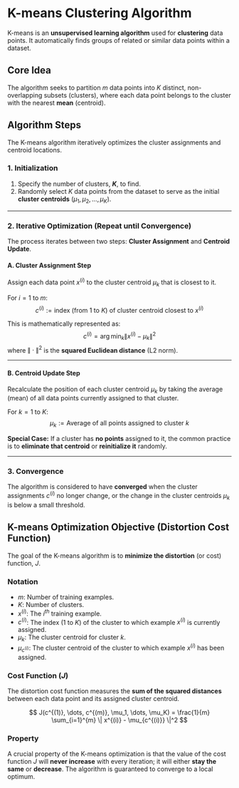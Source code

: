 # K-means Clustering Algorithm

K-means is an **unsupervised learning algorithm** used for **clustering** data points. It automatically finds groups of related or similar data points within a dataset.

## Core Idea
The algorithm seeks to partition $m$ data points into $K$ distinct, non-overlapping subsets (clusters), where each data point belongs to the cluster with the nearest **mean** (centroid).

## Algorithm Steps

The K-means algorithm iteratively optimizes the cluster assignments and centroid locations.

### 1. Initialization
1.  Specify the number of clusters, **$K$**, to find.
2.  Randomly select $K$ data points from the dataset to serve as the initial **cluster centroids** ($\mu_1, \mu_2, \dots, \mu_K$).

---

### 2. Iterative Optimization (Repeat until Convergence)
The process iterates between two steps: **Cluster Assignment** and **Centroid Update**.

#### A. Cluster Assignment Step
Assign each data point $x^{(i)}$ to the cluster centroid $\mu_k$ that is closest to it.

For $i = 1$ to $m$:
$$
c^{(i)} := \text{index } (\text{from } 1 \text{ to } K) \text{ of cluster centroid closest to } x^{(i)}
$$

This is mathematically represented as:
$$
c^{(i)} = \arg \min_{k} \| x^{(i)} - \mu_k \|^2
$$
where $\| \cdot \|^2$ is the **squared Euclidean distance** (L2 norm).

---

#### B. Centroid Update Step
Recalculate the position of each cluster centroid $\mu_k$ by taking the average (mean) of all data points currently assigned to that cluster.

For $k = 1$ to $K$:
$$
\mu_k := \text{Average of all points assigned to cluster } k
$$

**Special Case:** If a cluster has **no points** assigned to it, the common practice is to **eliminate that centroid** or **reinitialize it** randomly.

---

### 3. Convergence
The algorithm is considered to have **converged** when the cluster assignments $c^{(i)}$ no longer change, or the change in the cluster centroids $\mu_k$ is below a small threshold.

## K-means Optimization Objective (Distortion Cost Function)

The goal of the K-means algorithm is to **minimize the distortion** (or cost) function, $J$.

### Notation
* $m$: Number of training examples.
* $K$: Number of clusters.
* $x^{(i)}$: The $i^{th}$ training example.
* $c^{(i)}$: The index (1 to $K$) of the cluster to which example $x^{(i)}$ is currently assigned.
* $\mu_k$: The cluster centroid for cluster $k$.
* $\mu_{c^{(i)}}$: The cluster centroid of the cluster to which example $x^{(i)}$ has been assigned.

### Cost Function ($J$)
The distortion cost function measures the **sum of the squared distances** between each data point and its assigned cluster centroid.

$$
J(c^{(1)}, \dots, c^{(m)}, \mu_1, \dots, \mu_K) = \frac{1}{m} \sum_{i=1}^{m} \| x^{(i)} - \mu_{c^{(i)}} \|^2
$$

### Property
A crucial property of the K-means optimization is that the value of the cost function $J$ will **never increase** with every iteration; it will either **stay the same** or **decrease**. The algorithm is guaranteed to converge to a local optimum.

